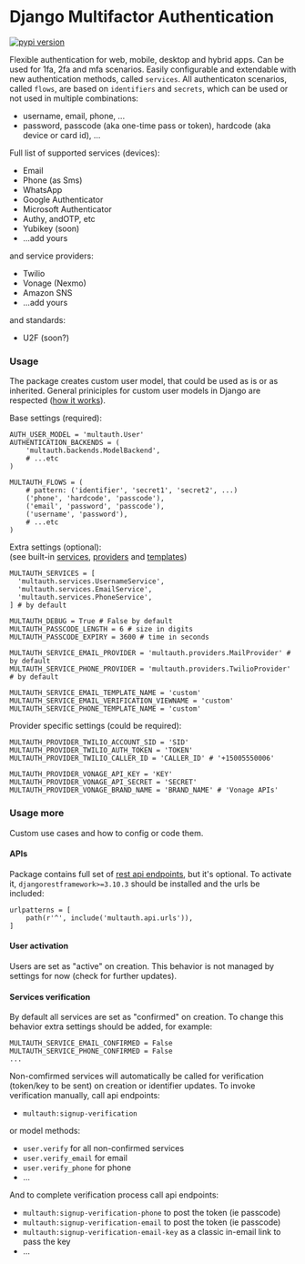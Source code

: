 # Django Multifactor Authentication


[![pypi version](https://img.shields.io/pypi/v/django-multifactor-authentication.svg)](https://pypi.org/project/django-multifactor-authentication/)


Flexible authentication for web, mobile, desktop and hybrid apps. Can be used for 1fa, 2fa and mfa scenarios. Easily configurable and extendable with new authentication methods, called `services`. All authenticaton scenarios, called `flows`, are based on `identifiers` and `secrets`, which can be used or not used in multiple combinations:
- username, email, phone, ...
- password, passcode (aka one-time pass or token), hardcode (aka device or card id), ...

Full list of supported services (devices):
- Email
- Phone (as Sms)
- WhatsApp
- Google Authenticator
- Microsoft Authenticator
- Authy, andOTP, etc
- Yubikey (soon)
- ...add yours

and service providers:  
- Twilio
- Vonage (Nexmo)
- Amazon SNS
- ...add yours

and standards:
- U2F (soon?)


### Usage

The package creates custom user model, that could be used as is or as inherited. General priniciples for custom user models in Django are respected ([how it works](https://docs.djangoproject.com/en/2.2/topics/auth/customizing/#substituting-a-custom-user-model)).


Base settings (required):
```
AUTH_USER_MODEL = 'multauth.User'
AUTHENTICATION_BACKENDS = (
    'multauth.backends.ModelBackend',
    # ...etc
)

MULTAUTH_FLOWS = (
    # pattern: ('identifier', 'secret1', 'secret2', ...)
    ('phone', 'hardcode', 'passcode'),
    ('email', 'password', 'passcode'),
    ('username', 'password'),
    # ...etc
)
```


Extra settings (optional):  
(see built-in [services](./multauth/services), [providers](./multauth/providers) and [templates](./multauth/templates))  
```
MULTAUTH_SERVICES = [
  'multauth.services.UsernameService',
  'multauth.services.EmailService',
  'multauth.services.PhoneService',
] # by default

MULTAUTH_DEBUG = True # False by default
MULTAUTH_PASSCODE_LENGTH = 6 # size in digits
MULTAUTH_PASSCODE_EXPIRY = 3600 # time in seconds

MULTAUTH_SERVICE_EMAIL_PROVIDER = 'multauth.providers.MailProvider' # by default
MULTAUTH_SERVICE_PHONE_PROVIDER = 'multauth.providers.TwilioProvider' # by default

MULTAUTH_SERVICE_EMAIL_TEMPLATE_NAME = 'custom'
MULTAUTH_SERVICE_EMAIL_VERIFICATION_VIEWNAME = 'custom'
MULTAUTH_SERVICE_PHONE_TEMPLATE_NAME = 'custom'
```


Provider specific settings (could be required):  
```
MULTAUTH_PROVIDER_TWILIO_ACCOUNT_SID = 'SID'
MULTAUTH_PROVIDER_TWILIO_AUTH_TOKEN = 'TOKEN'
MULTAUTH_PROVIDER_TWILIO_CALLER_ID = 'CALLER_ID' # '+15005550006'

MULTAUTH_PROVIDER_VONAGE_API_KEY = 'KEY'
MULTAUTH_PROVIDER_VONAGE_API_SECRET = 'SECRET'
MULTAUTH_PROVIDER_VONAGE_BRAND_NAME = 'BRAND_NAME' # 'Vonage APIs'
```


### Usage more

Custom use cases and how to config or code them.


#### APIs

Package contains full set of [rest api endpoints](./multauth/api/urls.py), but it's optional. To activate it, `djangorestframework>=3.10.3` should be installed and the urls be included:
```
urlpatterns = [
    path(r'^', include('multauth.api.urls')),
]
```


#### User activation

Users are set as "active" on creation.
This behavior is not managed by settings for now (check for further updates).


#### Services verification

By default all services are set as "confirmed" on creation.
To change this behavior extra settings should be added, for example:  
```
MULTAUTH_SERVICE_EMAIL_CONFIRMED = False
MULTAUTH_SERVICE_PHONE_CONFIRMED = False
...
```

Non-comfirmed services will automatically be called for verification (token/key to be sent) on creation or identifier updates. To invoke verification manually, call api endpoints:
- `multauth:signup-verification`

or model methods:
- `user.verify` for all non-confirmed services
- `user.verify_email` for email
- `user.verify_phone` for phone
- ...

And to complete verification process call api endpoints:
- `multauth:signup-verification-phone` to post the token (ie passcode)
- `multauth:signup-verification-email` to post the token (ie passcode)
- `multauth:signup-verification-email-key` as a classic in-email link to pass the key
- ...
